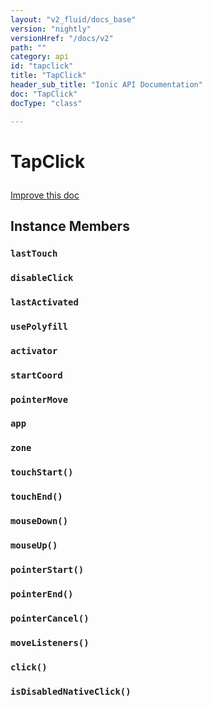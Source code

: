 ```yaml
---
layout: "v2_fluid/docs_base"
version: "nightly"
versionHref: "/docs/v2"
path: ""
category: api
id: "tapclick"
title: "TapClick"
header_sub_title: "Ionic API Documentation"
doc: "TapClick"
docType: "class"

---
```










<h1 class="api-title">
<a class="anchor" name="tap-click" href="#tap-click"></a>

TapClick






</h1>

<a class="improve-v2-docs" href="http://github.com/driftyco/ionic/edit/2.0//src/components/tap-click/tap-click.ts#L6">
Improve this doc
</a>







<!-- @usage tag -->


<!-- @property tags -->



<!-- instance methods on the class -->

<h2><a class="anchor" name="instance-members" href="#instance-members"></a>Instance Members</h2>

<div id="lastTouch"></div>

<h3>
<a class="anchor" name="lastTouch" href="#lastTouch"></a>
<code>lastTouch</code>
  

</h3>












<div id="disableClick"></div>

<h3>
<a class="anchor" name="disableClick" href="#disableClick"></a>
<code>disableClick</code>
  

</h3>












<div id="lastActivated"></div>

<h3>
<a class="anchor" name="lastActivated" href="#lastActivated"></a>
<code>lastActivated</code>
  

</h3>












<div id="usePolyfill"></div>

<h3>
<a class="anchor" name="usePolyfill" href="#usePolyfill"></a>
<code>usePolyfill</code>
  

</h3>












<div id="activator"></div>

<h3>
<a class="anchor" name="activator" href="#activator"></a>
<code>activator</code>
  

</h3>












<div id="startCoord"></div>

<h3>
<a class="anchor" name="startCoord" href="#startCoord"></a>
<code>startCoord</code>
  

</h3>












<div id="pointerMove"></div>

<h3>
<a class="anchor" name="pointerMove" href="#pointerMove"></a>
<code>pointerMove</code>
  

</h3>












<div id="app"></div>

<h3>
<a class="anchor" name="app" href="#app"></a>
<code>app</code>
  

</h3>












<div id="zone"></div>

<h3>
<a class="anchor" name="zone" href="#zone"></a>
<code>zone</code>
  

</h3>












<div id="touchStart"></div>

<h3>
<a class="anchor" name="touchStart" href="#touchStart"></a>
<code>touchStart()</code>
  

</h3>












<div id="touchEnd"></div>

<h3>
<a class="anchor" name="touchEnd" href="#touchEnd"></a>
<code>touchEnd()</code>
  

</h3>












<div id="mouseDown"></div>

<h3>
<a class="anchor" name="mouseDown" href="#mouseDown"></a>
<code>mouseDown()</code>
  

</h3>












<div id="mouseUp"></div>

<h3>
<a class="anchor" name="mouseUp" href="#mouseUp"></a>
<code>mouseUp()</code>
  

</h3>












<div id="pointerStart"></div>

<h3>
<a class="anchor" name="pointerStart" href="#pointerStart"></a>
<code>pointerStart()</code>
  

</h3>












<div id="pointerEnd"></div>

<h3>
<a class="anchor" name="pointerEnd" href="#pointerEnd"></a>
<code>pointerEnd()</code>
  

</h3>












<div id="pointerCancel"></div>

<h3>
<a class="anchor" name="pointerCancel" href="#pointerCancel"></a>
<code>pointerCancel()</code>
  

</h3>












<div id="moveListeners"></div>

<h3>
<a class="anchor" name="moveListeners" href="#moveListeners"></a>
<code>moveListeners()</code>
  

</h3>












<div id="click"></div>

<h3>
<a class="anchor" name="click" href="#click"></a>
<code>click()</code>
  

</h3>












<div id="isDisabledNativeClick"></div>

<h3>
<a class="anchor" name="isDisabledNativeClick" href="#isDisabledNativeClick"></a>
<code>isDisabledNativeClick()</code>
  

</h3>










<!-- related link --><!-- end content block -->


<!-- end body block -->

